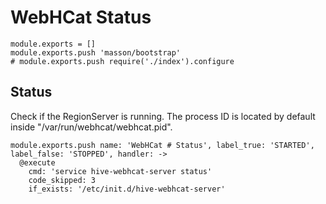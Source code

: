 
# WebHCat Status

    module.exports = []
    module.exports.push 'masson/bootstrap'
    # module.exports.push require('./index').configure

## Status

Check if the RegionServer is running. The process ID is located by default
inside "/var/run/webhcat/webhcat.pid".

    module.exports.push name: 'WebHCat # Status', label_true: 'STARTED', label_false: 'STOPPED', handler: ->
      @execute
        cmd: 'service hive-webhcat-server status'
        code_skipped: 3
        if_exists: '/etc/init.d/hive-webhcat-server'
